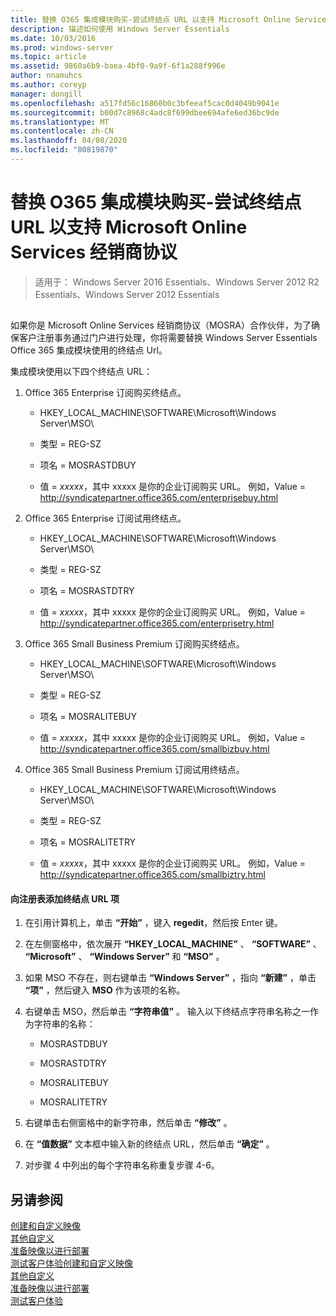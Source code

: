```yaml
---
title: 替换 O365 集成模块购买-尝试终结点 URL 以支持 Microsoft Online Services 经销商协议
description: 描述如何使用 Windows Server Essentials
ms.date: 10/03/2016
ms.prod: windows-server
ms.topic: article
ms.assetid: 9860a6b9-baea-4bf0-9a9f-6f1a288f996e
author: nnamuhcs
ms.author: coreyp
manager: dongill
ms.openlocfilehash: a517fd56c16860b0c3bfeeaf5cac0d4049b9041e
ms.sourcegitcommit: b00d7c8968c4adc8f699dbee694afe6ed36bc9de
ms.translationtype: MT
ms.contentlocale: zh-CN
ms.lasthandoff: 04/08/2020
ms.locfileid: "80819870"
---
```

# <a name="replace-o365-integration-module-buy-try-endpoint-url-in-support-of-microsoft-online-service-reseller-agreement"></a>替换 O365 集成模块购买-尝试终结点 URL 以支持 Microsoft Online Services 经销商协议

>适用于： Windows Server 2016 Essentials、Windows Server 2012 R2 Essentials、Windows Server 2012 Essentials

##  <a name="BKMK_O365"></a>   
 如果你是 Microsoft Online Services 经销商协议（MOSRA）合作伙伴，为了确保客户注册事务通过门户进行处理，你将需要替换 Windows Server Essentials Office 365 集成模块使用的终结点 Url。  
  
 集成模块使用以下四个终结点 URL：  
  
1.  Office 365 Enterprise 订阅购买终结点。  
  
    -   HKEY_LOCAL_MACHINE\SOFTWARE\Microsoft\Windows Server\MSO\  
  
    -   类型 = REG-SZ  
  
    -   项名 = MOSRASTDBUY  
  
    -   值 = *xxxxx*，其中 xxxxx 是你的企业订阅购买 URL。 例如，Value = http://syndicatepartner.office365.com/enterprisebuy.html  
  
2.  Office 365 Enterprise 订阅试用终结点。  
  
    -   HKEY_LOCAL_MACHINE\SOFTWARE\Microsoft\Windows Server\MSO\  
  
    -   类型 = REG-SZ  
  
    -   项名 = MOSRASTDTRY  
  
    -   值 = *xxxxx*，其中 xxxxx 是你的企业订阅购买 URL。 例如，Value = http://syndicatepartner.office365.com/enterprisetry.html  
  
3.  Office 365 Small Business Premium 订阅购买终结点。  
  
    -   HKEY_LOCAL_MACHINE\SOFTWARE\Microsoft\Windows Server\MSO\  
  
    -   类型 = REG-SZ  
  
    -   项名 = MOSRALITEBUY  
  
    -   值 = *xxxxx*，其中 xxxxx 是你的企业订阅购买 URL。 例如，Value = http://syndicatepartner.office365.com/smallbizbuy.html  
  
4.  Office 365 Small Business Premium 订阅试用终结点。  
  
    -   HKEY_LOCAL_MACHINE\SOFTWARE\Microsoft\Windows Server\MSO\  
  
    -   类型 = REG-SZ  
  
    -   项名 = MOSRALITETRY  
  
    -   值 = *xxxxx*，其中 xxxxx 是你的企业订阅购买 URL。 例如，Value = http://syndicatepartner.office365.com/smallbiztry.html  
  
#### <a name="to-add-an-endpoint-url-key-to-the-registry"></a>向注册表添加终结点 URL 项  
  
1.  在引用计算机上，单击 **“开始”** ，键入 **regedit**，然后按 Enter 键。  
  
2.  在左侧窗格中，依次展开 **“HKEY_LOCAL_MACHINE”** 、 **“SOFTWARE”** 、 **“Microsoft”** 、 **“Windows Server”** 和 **“MSO”** 。  
  
3.  如果 MSO 不存在，则右键单击 **“Windows Server”** ，指向 **“新建”** ，单击 **“项”** ，然后键入 **MSO** 作为该项的名称。  
  
4.  右键单击 MSO，然后单击 **“字符串值”** 。 输入以下终结点字符串名称之一作为字符串的名称：  
  
    -   MOSRASTDBUY  
  
    -   MOSRASTDTRY  
  
    -   MOSRALITEBUY  
  
    -   MOSRALITETRY  
  
5.  右键单击右侧窗格中的新字符串，然后单击 **“修改”** 。  
  
6.  在 **“值数据”** 文本框中输入新的终结点 URL，然后单击 **“确定”** 。  
  
7.  对步骤 4 中列出的每个字符串名称重复步骤 4-6。  
  
## <a name="see-also"></a>另请参阅  

 [创建和自定义映像](Creating-and-Customizing-the-Image.md)   
 [其他自定义](Additional-Customizations.md)   
 [准备映像以进行部署](Preparing-the-Image-for-Deployment.md)   
 [测试客户体验](Testing-the-Customer-Experience.md)[创建和自定义映像](../install/Creating-and-Customizing-the-Image.md)   
 [其他自定义](../install/Additional-Customizations.md)   
 [准备映像以进行部署](../install/Preparing-the-Image-for-Deployment.md)   
 [测试客户体验](../install/Testing-the-Customer-Experience.md)

